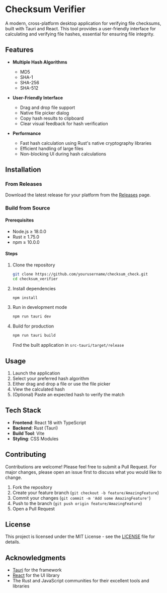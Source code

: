# Checksum Verifier

A modern, cross-platform desktop application for verifying file checksums, built with Tauri and React. This tool provides a user-friendly interface for calculating and verifying file hashes, essential for ensuring file integrity.

## Features

- **Multiple Hash Algorithms**
  - MD5
  - SHA-1
  - SHA-256
  - SHA-512

- **User-Friendly Interface**
  - Drag and drop file support
  - Native file picker dialog
  - Copy hash results to clipboard
  - Clear visual feedback for hash verification

- **Performance**
  - Fast hash calculation using Rust's native cryptography libraries
  - Efficient handling of large files
  - Non-blocking UI during hash calculations

## Installation

### From Releases

Download the latest release for your platform from the [Releases](https://github.com/yourusername/checksum_check/releases) page.

### Build from Source

#### Prerequisites

- Node.js ≥ 18.0.0
- Rust ≥ 1.75.0
- npm ≥ 10.0.0

#### Steps

1. Clone the repository

   ```bash
   git clone https://github.com/yourusername/checksum_check.git
   cd checksum_verifier
   ```

2. Install dependencies

   ```bash
   npm install
   ```

3. Run in development mode

   ```bash
   npm run tauri dev
   ```

4. Build for production

   ```bash
   npm run tauri build
   ```

   Find the built application in `src-tauri/target/release`

## Usage

1. Launch the application
2. Select your preferred hash algorithm
3. Either drag and drop a file or use the file picker
4. View the calculated hash
5. (Optional) Paste an expected hash to verify the match

## Tech Stack

- **Frontend**: React 18 with TypeScript
- **Backend**: Rust (Tauri)
- **Build Tool**: Vite
- **Styling**: CSS Modules

## Contributing

Contributions are welcome! Please feel free to submit a Pull Request. For major changes, please open an issue first to discuss what you would like to change.

1. Fork the repository
2. Create your feature branch (`git checkout -b feature/AmazingFeature`)
3. Commit your changes (`git commit -m 'Add some AmazingFeature'`)
4. Push to the branch (`git push origin feature/AmazingFeature`)
5. Open a Pull Request

## License

This project is licensed under the MIT License - see the [LICENSE](LICENSE) file for details.

## Acknowledgments

- [Tauri](https://tauri.app/) for the framework
- [React](https://reactjs.org/) for the UI library
- The Rust and JavaScript communities for their excellent tools and libraries
